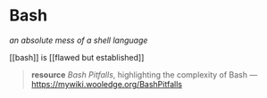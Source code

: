 # Bash

_an absolute mess of a shell language_

[[bash]] is [[flawed but established]]

> **resource** _Bash Pitfalls_, highlighting the complexity of Bash &mdash; <https://mywiki.wooledge.org/BashPitfalls>
